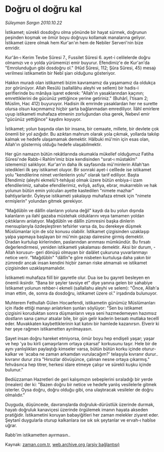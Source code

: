 # Doğru ol doğru kal

*Süleyman Sargın 2010.10.22*

<td class="columnist-detail">
<p>İstikamet; sürekli dosdoğru olma yönünde bir hayat sürmek, doğrunun peşinden koşmak ve ömür boyu doğruyu kollamak manalarına geliyor. İstikamet üzere olmak hem Kur'an'ın hem de Nebiler Serveri'nin bize emridir.</p>
<p>
<div id="haberMetinDiv">
<p>Kur'ân-ı Kerim Tevbe Sûresi 7., Fussilet Sûresi 6. ayet-i celilelerde doğru olmamızı ve o yolda yürümemizi emir buyurur. Efendimiz'e de Kur'an'da "Emrolunduğun gibi dosdoğru ol." (Hûd Sûresi, 112; Şûra Sûresi, 45) mesajı verilmesi istikametin bir Nebî şiarı olduğunu gösteriyor.
<p> Hakkın muradı olan istikameti bizim kavramamız da yaşamamız da oldukça zor görünüyor. Allah Resûlü (sallallâhu aleyhi ve sellem) bir hadis-i şeriflerinde bu mânâya işaret ederek: "Allah'ın yasaklarından kaçının; emrettiklerini de gücünüz yettiğince yerine getiriniz." (Buhârî, İ'tisam 2; Müslim, Hac 412) buyuruyor. Hadisin ilk emrinde yasaklardan her ne surette olursa olsun kaçınmamız hiçbir şarta bağlanmadan emrediliyor. İlâhî emirlere uyup istikameti muhafaza etmenin zorluğundan olsa gerek, Nebevî emir "gücünüz yettiğince" kaydını koyuyor.
<p>İstikamet; yolun başında olan bir insana, bir cemaate, millete, bir devlete çok önemli bir yol azığıdır. Bu azıktan mahrum olarak yola çıkmak, yollarda takılıp kalmak ve hedefe ulaşamamak demektir. Hâlbuki mü'min için esas olan, Allah'ın göstermiş olduğu hedefe ulaşabilmektir.
<p>Her gün namazın bütün rekâtlarında okumakla mükellef olduğumuz Fatiha Sûresi'nde Rabb-i Rahîm'imiz bize kendisinden "sırat-ı müstakîm" istememizi salıklıyor. Kur'an'ın daha ilk sayfasında mü'minlerin Allah'tan istedikleri ilk şey istikamet oluyor. Bir sonraki ayet-i celîlede ise istikamet yolu "kendilerine nimet verilenlerin yolu" olarak tarif ediliyor. Başta Efendimiz (aleyhi ekmelü't-tehâya) olmak üzere bütün enbiya-i izam efendilerimiz, sahabe efendilerimiz, evliyâ, asfiya, ebrar, mukarrebîn ve hak yolunun bütün emin yolcuları ayette kastedilen "nimete mazhar" bahtiyarlardır. Öyleyse istikameti yakalayıp muhafaza etmek için "nimete ermişlerin" yolundan gitmek gerekiyor.
<p>"Mağdûbîn ve dâllîn olanların yoluna değil" kaydı da bu yolun dışında kalanların ya ilahî gazaba müstehak olduklarını veya tamamen yoldan çıktıklarını anlatıyor. Mağdûbîn ve dâllîn zümresini başka dinlerin mensuplarıyla özdeşleştiren tefsirler varsa da, bu derekeye düşmek Müslümanlar için de söz konusu olabilir. İstikamet çizgisinden uzaklaşıp yalpa yapmaya başlayan bir mü'min gazap dairesine girmiş demektir. Oradan kurtulup kirlerinden, paslarından arınması mümkündür. Bu fırsatı değerlendirmesi, yeniden istikameti yakalaması demektir. Aksi bir durum, -Allah korusun- geri dönüşü olmayan bir dalâlet çukuruna yuvarlanmayı netice verir. "Mağdûbîn" "dâllîn"e göre nisbeten kurtuluşa daha yakın bir zümredir ancak insan kendini hiçbir zaman riske atmamalı ve istikamet çizgisinden uzaklaşmamalıdır.
<p>İstikameti muhafaza fiilî bir gayretle olur. Dua ise bu gayreti besleyen en önemli iksirdir. "Bana bir şeyler tavsiye et" diye yanına gelen bir sahabiye İstikamet yolunun rehber-i ekmeli (sallallahu aleyhi ve selem): "Önce, Allah'a iman ettim, de, sonra da dosdoğru, istikamet üzere ol." irşadında bulunuyor.
<p>Muhterem Fethullah Gülen Hocaefendi, istikametin günümüz Müslümanları için ifade ettiği manayı anlatırken şunları söylüyor: "Sen bu istikamet çizgisini koruduktan sonra düşmanların veya seni hazmedemeyen hazımsız dostların sana çamur atsalar bile, bir gün gelir kaderin beraatı mutlaka tecellî eder. Muvakkaten kaybettiklerinin kat katını bir hamlede kazanırsın. Elverir ki her şeye rağmen istikametten ayrılmayasın.
<p>Şayet insan doğru hareket etmiyorsa, ömür boyu hep endişeli yaşar; yaşar ve hep 'ya bu kirli çamaşırlarım ortaya çıkarsa!' korkusunu taşır. Hele bir de aynı yanlışlıkları paylaştığı kimseler varsa, bütün bütün korku içinde oturur-kalkar ve 'acaba ne zaman arkamdan vurulacağım?' telaşıyla kıvranır durur.. kıvranır durur zira "Hırsızlar dövüşünce, çalınan nesne ortaya çıkarmış." fehvâsınca hep titrer, herkesi idare etmeye çalışır ve sürekli kuşku içinde bulunur."
<p>Bediüzzaman Hazretleri de geri kalışımızın sebeplerini sıraladığı bir yerde (mealen) der ki: "Bazen doğru bir netice ve hedefe yanlış vesilelerle gitmek isterler. Oysa doğru, doğru olduğu gibi, ona ulaştıracak vesileler de doğru olmalıdır."
<p>Duyguda, düşüncede, davranışlarda doğruluk-dürüstlük üzerinde durmak, hayatı doğruluk kanaviçesi üzerinde örgülemek imanın hayata akseden pratiğidir. İstikametini koruyan babayiğitleri her zaman melekler ziyaret eder. Şeytanî duygularla oturup kalkanlara ise sık sık şeytanlar ve ervah-ı habîse uğrar.
<p>Rabb'im istikametten ayırmasın..</p></p></p></p></p></p></p></p></p></p></p></div>
</p>
<a href="http://web.archive.org/web/20110113115131/mailto:s.sargin@zaman.com.tr">
</a></td>

Kaynak: [zaman.com.tr](http://zaman.com.tr/yazar.do?yazino=1043099), [web.archive.org (arşiv bağlantısı)](http://web.archive.org/web/20110113115131/http://www.zaman.com.tr:80/yazar.do?yazino=1043099)
